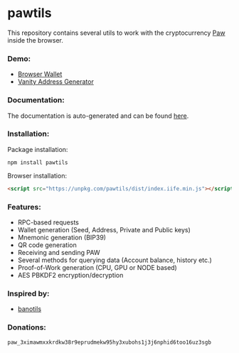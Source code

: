 # pawtils

This repository contains several utils to work with the cryptocurrency [Paw](https://paw.digital/) inside the browser.

### Demo:
 - [Browser Wallet](https://maierfelix.github.io/pawtils/example/wallet.html)
 - [Vanity Address Generator](https://maierfelix.github.io/pawtils/example/vanity-address.html)

### Documentation:
The documentation is auto-generated and can be found [here](https://maierfelix.github.io/pawtils/docs).

### Installation:
Package installation:
````
npm install pawtils
````
Browser installation:
````html
<script src="https://unpkg.com/pawtils/dist/index.iife.min.js"></script>
````

### Features:
 - RPC-based requests
 - Wallet generation (Seed, Address, Private and Public keys)
 - Mnemonic generation (BIP39)
 - QR code generation
 - Receiving and sending PAW
 - Several methods for querying data (Account balance, history etc.)
 - Proof-of-Work generation (CPU, GPU or NODE based)
 - AES PBKDF2 encryption/decryption

### Inspired by:
 - [banotils](https://github.com/maierfelix/banotils)

### Donations:
``paw_3ximawmxxkrdkw38r9eprudmekw95hy3xubohs1j3j6nphid6too16uz3sgb``
